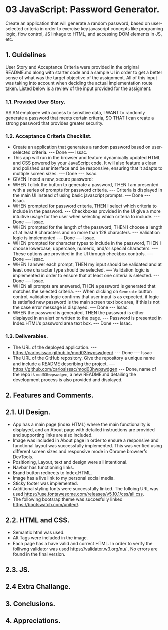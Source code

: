 # 03 JavaScript: Password Generator.
Create an application that will generate a random password, based on user-selected criteria in order to exercise key javascript concepts like programing logic, flow control, JS linkage to HTML, and accessing DOM elements in JS, etc.

## 1. Guidelines
User Story and Acceptance Criteria were provided in the original README.md along with starter code and a sample UI in order to get a better sense of what was the target objective of the assignment. All of this input was taking into account when deciding the actual implementation route taken. Listed below is a review of the input provided for the assigment.

### 1.1. Provided User Story.
AS AN employee with access to sensitive data,
I WANT to randomly generate a password that meets certain criteria,
SO THAT I can create a strong password that provides greater security.

### 1.2. Acceptance Criteria Checklist.
* Create an application that generates a random password based on user-selected criteria. --- Done --- Issac.
* This app will run in the browser and feature dynamically updated HTML and CSS powered by your JavaScript code. It will also feature a clean and polished user interface and be responsive, ensuring that it adapts to multiple screen sizes. --- Done --- Issac.
* GIVEN I need a new, secure password:
* WHEN I click the button to generate a password, THEN I am presented with a series of prompts for password criteria. --- Criteria is displayed in the main UI instead of using basic javascript prompts. --- Done --- Issac.
* WHEN prompted for password criteria, THEN I select which criteria to include in the password. --- Checkboxes provided in the UI give a more intuitive usage for the user when selecting which criteria to include. --- Done --- Issac.
* WHEN prompted for the length of the password, THEN I choose a length of at least 8 characters and no more than 128 characters. --- Validation logic is implemented --- Done --- Issac.
* WHEN prompted for character types to include in the password, THEN I choose lowercase, uppercase, numeric, and/or special characters. --- These options are provided in the UI through checkbox controls. --- Done --- Issac.
* WHEN I answer each prompt, THEN my input should be validated and at least one character type should be selected. --- Validation logic is implemented in order to ensure that at least one criteria is selected. --- Done --- Issac.
* WHEN all prompts are answered, THEN a password is generated that matches the selected criteria. --- When clicking on `Generate` button control, validation logic confirms that user input is as expected, if logic is satisfied new password is the main screen text box area, if this is not the case error message is displayed. --- Done --- Issac.
* WHEN the password is generated, THEN the password is either displayed in an alert or written to the page. --- Password is presented in Index.HTML's password area text box. --- Done --- Issac.

### 1.3. Deliverables.
* The URL of the deployed application.
--- https://carlosissac.github.io/mod03hwpswdgen/ --- Done --- Issac
* The URL of the GitHub repository. Give the repository a unique name and include a README describing the project.
--- https://github.com/carlosissac/mod03hwpswdgen --- Done, name of the repo is `mod03hwpswdgen`, a new README.md detailing the development process is also provided and displayed.

## 2. Features and Comments.


## 2.1. UI Design.
* App has a main page (index.HTML) where the main functionality is displayed, and an About page with detailed instructions are provided and supporting links are also included.
* Image was included in About page in order to ensure a responsive and functional layout was successfully implemented. This was verified using different screen sizes and responsive mode in Chrome browser's DevTools.
* Positioning, Layout, text and design were all intentional. 
* Navbar has functioninig links.
* Brand button redirects to Index.HTML.
* Image has a live link to my personal social media.
* Sticky footer was implemented.
* Additional styling fonts were successfully linked. The folloing URL was used https://use.fontawesome.com/releases/v5.10.1/css/all.css.
* The following bootsrap theme was succesfully linked https://bootswatch.com/united/.




## 2.2. HTML and CSS.
* Semantic html was used.
* Alt Tags were included in the image.
* Each page has a have valid and correct HTML. In order to verify the folliwng validator was used https://validator.w3.org/nu/ . No errors are found in the final version. 

## 2.3. JS.

## 2.4 Extra Challange.

## 3. Conclusions.

## 4. Appreciations.
